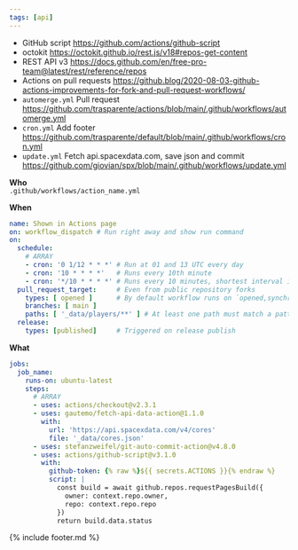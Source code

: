 ```yaml
---
tags: [api]
---
```

- GitHub script <https://github.com/actions/github-script>
- octokit <https://octokit.github.io/rest.js/v18#repos-get-content>
- REST API v3 <https://docs.github.com/en/free-pro-team@latest/rest/reference/repos>
- Actions on pull requests <https://github.blog/2020-08-03-github-actions-improvements-for-fork-and-pull-request-workflows/>
- `automerge.yml` Pull request <https://github.com/trasparente/actions/blob/main/.github/workflows/automerge.yml>
- `cron.yml` Add footer <https://github.com/trasparente/default/blob/main/.github/workflows/cron.yml>
- `update.yml` Fetch api.spacexdata.com, save json and commit <https://github.com/giovian/spx/blob/main/.github/workflows/update.yml>

**Who**  
`.github/workflows/action_name.yml`

**When**
```yml
name: Shown in Actions page
on: workflow_dispatch # Run right away and show run command
on:
  schedule:
    # ARRAY
    - cron: '0 1/12 * * *' # Run at 01 and 13 UTC every day
    - cron: '10 * * * *'   # Runs every 10th minute
    - cron: '*/10 * * * *' # Runs every 10 minutes, shortest interval is 5 minutes
  pull_request_target:     # Even from public repository forks
    types: [ opened ]      # By default workflow runs on `opened,synchronize,reopened` type
    branches: [ main ]
    paths: [ '_data/players/**' ] # At least one path must match a pattern to run workflow
  release:
    types: [published]     # Triggered on release publish
```
**What**
```yml
jobs:
  job_name:
    runs-on: ubuntu-latest
    steps:
      # ARRAY
      - uses: actions/checkout@v2.3.1
      - uses: gautemo/fetch-api-data-action@1.1.0
        with:
          url: 'https://api.spacexdata.com/v4/cores'
          file: '_data/cores.json'
      - uses: stefanzweifel/git-auto-commit-action@v4.8.0
      - uses: actions/github-script@v3.1.0
        with:
          github-token: {% raw %}${{ secrets.ACTIONS }}{% endraw %}
          script: |
            const build = await github.repos.requestPagesBuild({
              owner: context.repo.owner,
              repo: context.repo.repo
            })
            return build.data.status
```

{% include footer.md %}
